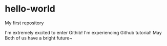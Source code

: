 # hello-world
My first repository

I'm extremely excited to enter Githib!
I'm experiencing Github tutorial!
May Both of us have a bright future~
